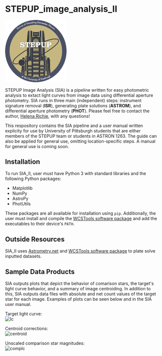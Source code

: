 # STEPUP_image_analysis_II 

<img src="https://github.com/helenarichie/helenarichie/blob/master/images/STEPUP_logo.png" alt="logo" width="200"/>


STEPUP Image Analysis (SIA) is a pipeline written for easy photometric analysis to extact light curves from image data using differential aperture photometry. SIA runs in three main (independent) steps: instrument signature removal (**ISR**), generating plate solutions (**ASTROM**), and differential aperture photometry (**PHOT**). Please feel free to contact the author, [Helena Richie](https://helenarichie.github.io/helenarichie/), with any questions!

This respository contains the SIA pipeline and a user manual written explicity for use by University of Pittsburgh students that are either members of the STEPUP team or students in ASTRON 1263. The guide can also be applied for general use, omitting location-specific steps. A manual for general use is coming soon.

## Installation
To run SIA_II, user must have Python 3 with standard libraries and the following Python packages: 
- Matplotlib
- NumPy
- AstroPy
- PhotUtils

These packages are all available for installation using `pip`. Additionally, the user must install and compile the [WCSTools software package](http://tdc-www.harvard.edu/wcstools/) and add the executables to their device's `PATH`.

## Outside Resources
SIA_II uses [Astrometry.net](http://astrometry.net/) and [WCSTools software package](http://tdc-www.harvard.edu/wcstools/) to plate solve inputted datasets.

## Sample Data Products
SIA outputs plots that depict the behavior of comarison stars, the target's light curve behavior, and a summary of image centroiding. In addition to this, SIA outputs data files with absolute and net count values of the target star for each image. Examples of plots can be seen below and in the SIA user manual.

Target light curve:  
<img src="https://github.com/helenarichie/STEPUP_image_analysis_II/blob/master/user_manual/wasplightcurve.png" alt="lc" width="400"/>

Centroid corrections:  
<img src="https://github.com/helenarichie/STEPUP_image_analysis_II/blob/master/user_manual/centroid.png" alt="centroid" width="400"/>

Unscaled comparison star magnitudes:  
<img src="https://github.com/helenarichie/STEPUP_image_analysis_II/blob/master/user_manual/comp1r.png" alt="complc" width="400"/>
